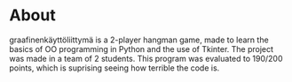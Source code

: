 # About

graafinenkäyttöliittymä is a 2-player hangman game, made to learn the basics of OO programming in Python and the use of Tkinter.
The project was made in a team of 2 students.
This program was evaluated to 190/200 points, which is suprising seeing how terrible the code is.
